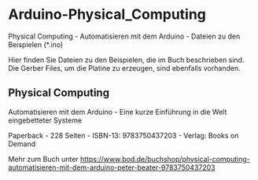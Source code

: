 # Arduino-Physical_Computing
Physical Computing - Automatisieren mit dem Arduino - Dateien zu den Beispielen (*.ino)

Hier finden Sie Dateien zu den Beispielen, die im Buch beschrieben sind. Die Gerber Files, um die Platine zu erzeugen, sind ebenfalls vorhanden.

Physical Computing 
------------------
Automatisieren mit dem Arduino - Eine kurze Einführung in die Welt eingebetteter Systeme

Paperback - 228 Seiten - ISBN-13: 9783750437203 - Verlag: Books on Demand

Mehr zum Buch unter https://www.bod.de/buchshop/physical-computing-automatisieren-mit-dem-arduino-peter-beater-9783750437203

